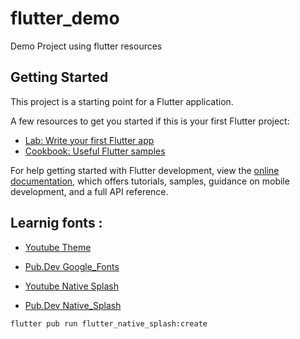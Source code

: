 # flutter_demo

Demo Project using flutter resources

## Getting Started

This project is a starting point for a Flutter application.

A few resources to get you started if this is your first Flutter project:

- [Lab: Write your first Flutter app](https://docs.flutter.dev/get-started/codelab)
- [Cookbook: Useful Flutter samples](https://docs.flutter.dev/cookbook)

For help getting started with Flutter development, view the
[online documentation](https://docs.flutter.dev/), which offers tutorials,
samples, guidance on mobile development, and a full API reference.

## Learnig fonts : 

- [Youtube Theme](https://youtu.be/Q9FosAdX2U4)
- [Pub.Dev Google_Fonts](https://pub.dev/packages/google_fonts)


- [Youtube Native Splash](https://youtu.be/4Aawfl6yOg4)
- [Pub.Dev Native_Splash](https://pub.dev/packages/flutter_native_splash)
```
flutter pub run flutter_native_splash:create
```